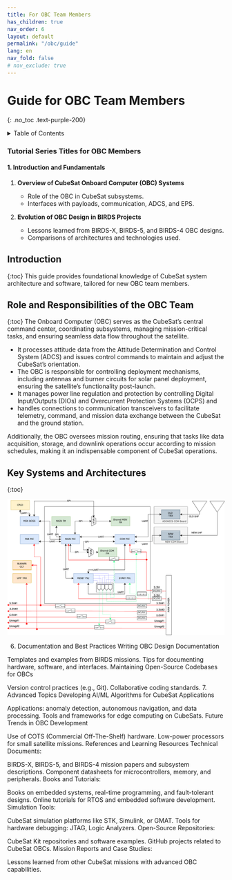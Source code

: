 ```yaml
---
title: For OBC Team Members
has_children: true
nav_order: 6
layout: default
permalink: "/obc/guide"
lang: en
nav_fold: false
# nav_exclude: true
---
```


# Guide for OBC Team Members
{: .no_toc .text-purple-200}

<details markdown="block">
<summary>Table of Contents</summary>

- Table of Contents
{:toc}

</details>

### **Tutorial Series Titles for OBC Members**
#### **1. Introduction and Fundamentals**
1. **Overview of CubeSat Onboard Computer (OBC) Systems**
   - Role of the OBC in CubeSat subsystems.
   - Interfaces with payloads, communication, ADCS, and EPS.

2. **Evolution of OBC Design in BIRDS Projects**
   - Lessons learned from BIRDS-X, BIRDS-5, and BIRDS-4 OBC designs.
   - Comparisons of architectures and technologies used.

## Introduction
{:toc}
This guide provides foundational knowledge of CubeSat system architecture and software, tailored for new OBC team members.


## Role and Responsibilities of the OBC Team
{:toc}
The Onboard Computer (OBC) serves as the CubeSat’s central command center, coordinating subsystems, managing mission-critical tasks, and ensuring seamless data flow throughout the satellite. 
- It processes attitude data from the Attitude Determination and Control System (ADCS) and issues control commands to maintain and adjust the CubeSat’s orientation. 
- The OBC is responsible for controlling deployment mechanisms, including antennas and burner circuits for solar panel deployment, ensuring the satellite’s functionality post-launch. 
- It manages power line regulation and protection by controlling Digital Input/Outputs (DIOs) and Overcurrent Protection Systems (OCPS) and 
- handles connections to communication transceivers to facilitate telemetry, command, and mission data exchange between the CubeSat and the ground station. 

Additionally, the OBC oversees mission routing, ensuring that tasks like data acquisition, storage, and downlink operations occur according to mission schedules, making it an indispensable component of CubeSat operations.


## Key Systems and Architectures
{:toc}
  <p>
    <img alt="OBC-detailed-block-diagram" src="https://github.com/BIRDSOpenSource/BIRDSRP-OBC/blob/main/Diagrams/obc-detailed-block-diagram.png">
  </p> 


6. Documentation and Best Practices
Writing OBC Design Documentation

Templates and examples from BIRDS missions.
Tips for documenting hardware, software, and interfaces.
Maintaining Open-Source Codebases for OBCs

Version control practices (e.g., Git).
Collaborative coding standards.
7. Advanced Topics
Developing AI/ML Algorithms for CubeSat Applications

Applications: anomaly detection, autonomous navigation, and data processing.
Tools and frameworks for edge computing on CubeSats.
Future Trends in OBC Development

Use of COTS (Commercial Off-The-Shelf) hardware.
Low-power processors for small satellite missions.
References and Learning Resources
Technical Documents:

BIRDS-X, BIRDS-5, and BIRDS-4 mission papers and subsystem descriptions.
Component datasheets for microcontrollers, memory, and peripherals.
Books and Tutorials:

Books on embedded systems, real-time programming, and fault-tolerant designs.
Online tutorials for RTOS and embedded software development.
Simulation Tools:

CubeSat simulation platforms like STK, Simulink, or GMAT.
Tools for hardware debugging: JTAG, Logic Analyzers.
Open-Source Repositories:

CubeSat Kit repositories and software examples.
GitHub projects related to CubeSat OBCs.
Mission Reports and Case Studies:

Lessons learned from other CubeSat missions with advanced OBC capabilities.